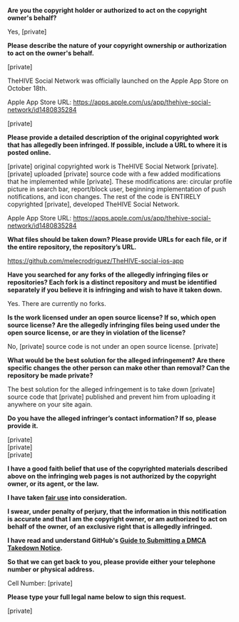 **Are you the copyright holder or authorized to act on the copyright owner's behalf?**

Yes, [private]

**Please describe the nature of your copyright ownership or authorization to act on the owner's behalf.**

[private] 

TheHIVE Social Network was officially launched on the Apple App Store on October 18th.

Apple App Store URL: https://apps.apple.com/us/app/thehive-social-network/id1480835284

[private]

**Please provide a detailed description of the original copyrighted work that has allegedly been infringed. If possible, include a URL to where it is posted online.**

[private] original copyrighted work is TheHIVE Social Network [private]. [private] uploaded [private] source code with a few added modifications that he implemented while [private]. These modifications are: circular profile picture in search bar, report/block user, beginning implementation of push notifications, and icon changes. The rest of the code is ENTIRELY copyrighted [private], developed TheHIVE Social Network.

Apple App Store URL: https://apps.apple.com/us/app/thehive-social-network/id1480835284

**What files should be taken down? Please provide URLs for each file, or if the entire repository, the repository’s URL.**

https://github.com/melecrodriguez/TheHIVE-social-ios-app

**Have you searched for any forks of the allegedly infringing files or repositories? Each fork is a distinct repository and must be identified separately if you believe it is infringing and wish to have it taken down.**

Yes. There are currently no forks.

**Is the work licensed under an open source license? If so, which open source license? Are the allegedly infringing files being used under the open source license, or are they in violation of the license?**

No, [private] source code is not under an open source license. [private]

**What would be the best solution for the alleged infringement? Are there specific changes the other person can make other than removal? Can the repository be made private?**

The best solution for the alleged infringement is to take down [private] source code that [private] published and prevent him from uploading it anywhere on your site again.

**Do you have the alleged infringer’s contact information? If so, please provide it.**

[private]  
[private]  
[private]

**I have a good faith belief that use of the copyrighted materials described above on the infringing web pages is not authorized by the copyright owner, or its agent, or the law.**

**I have taken <a href="https://www.lumendatabase.org/topics/22">fair use</a> into consideration.**

**I swear, under penalty of perjury, that the information in this notification is accurate and that I am the copyright owner, or am authorized to act on behalf of the owner, of an exclusive right that is allegedly infringed.**

**I have read and understand GitHub's <a href="https://help.github.com/articles/guide-to-submitting-a-dmca-takedown-notice/">Guide to Submitting a DMCA Takedown Notice</a>.**

**So that we can get back to you, please provide either your telephone number or physical address.**

Cell Number: [private]

**Please type your full legal name below to sign this request.**

[private]

